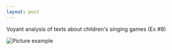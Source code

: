 ```yaml
---
layout: post
---
```


Voyant analysis of texts about children's singing games (Ex #8)

![Picture example](https://mwmxyz.github.io/web-presentation/images/voyant_3.png)
